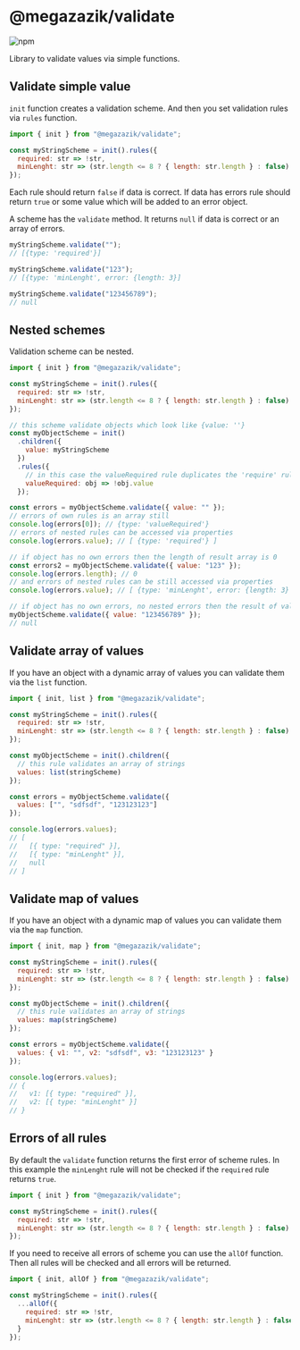 # @megazazik/validate

![npm](https://img.shields.io/npm/v/@megazazik/validate)

Library to validate values via simple functions.

## Validate simple value

`init` function creates a validation scheme. And then you set validation rules via `rules` function.

```js
import { init } from "@megazazik/validate";

const myStringScheme = init().rules({
  required: str => !str,
  minLenght: str => (str.length <= 8 ? { length: str.length } : false)
});
```

Each rule should return `false` if data is correct. If data has errors rule should return `true` or some value which will be added to an error object.

A scheme has the `validate` method. It returns `null` if data is correct or an array of errors.

```js
myStringScheme.validate("");
// [{type: 'required'}]

myStringScheme.validate("123");
// [{type: 'minLenght', error: {length: 3}]

myStringScheme.validate("123456789");
// null
```

## Nested schemes

Validation scheme can be nested.

```js
import { init } from "@megazazik/validate";

const myStringScheme = init().rules({
  required: str => !str,
  minLenght: str => (str.length <= 8 ? { length: str.length } : false)
});

// this scheme validate objects which look like {value: ''}
const myObjectScheme = init()
  .children({
    value: myStringScheme
  })
  .rules({
    // in this case the valueRequired rule duplicates the 'require' rule from myStringScheme
    valueRequired: obj => !obj.value
  });

const errors = myObjectScheme.validate({ value: "" });
// errors of own rules is an array still
console.log(errors[0]); // {type: 'valueRequired'}
// errors of nested rules can be accessed via properties
console.log(errors.value); // [ {type: 'required'} ]

// if object has no own errors then the length of result array is 0
const errors2 = myObjectScheme.validate({ value: "123" });
console.log(errors.length); // 0
// and errors of nested rules can be still accessed via properties
console.log(errors.value); // [ {type: 'minLenght', error: {length: 3} ]

// if object has no own errors, no nested errors then the result of validation is null
myObjectScheme.validate({ value: "123456789" });
// null
```

## Validate array of values

If you have an object with a dynamic array of values you can validate them via the `list` function.

```js
import { init, list } from "@megazazik/validate";

const myStringScheme = init().rules({
  required: str => !str,
  minLenght: str => (str.length <= 8 ? { length: str.length } : false)
});

const myObjectScheme = init().children({
  // this rule validates an array of strings
  values: list(stringScheme)
});

const errors = myObjectScheme.validate({
  values: ["", "sdfsdf", "123123123"]
});

console.log(errors.values);
// [
//   [{ type: "required" }],
//   [{ type: "minLenght" }],
//   null
// ]
```

## Validate map of values

If you have an object with a dynamic map of values you can validate them via the `map` function.

```js
import { init, map } from "@megazazik/validate";

const myStringScheme = init().rules({
  required: str => !str,
  minLenght: str => (str.length <= 8 ? { length: str.length } : false)
});

const myObjectScheme = init().children({
  // this rule validates an array of strings
  values: map(stringScheme)
});

const errors = myObjectScheme.validate({
  values: { v1: "", v2: "sdfsdf", v3: "123123123" }
});

console.log(errors.values);
// {
//   v1: [{ type: "required" }],
//   v2: [{ type: "minLenght" }]
// }
```

## Errors of all rules

By default the `validate` function returns the first error of scheme rules. In this example the `minLenght` rule will not be checked if the `required` rule returns `true`.

```js
import { init } from "@megazazik/validate";

const myStringScheme = init().rules({
  required: str => !str,
  minLenght: str => (str.length <= 8 ? { length: str.length } : false)
});
```

If you need to receive all errors of scheme you can use the `allOf` function. Then all rules will be checked and all errors will be returned.

```js
import { init, allOf } from "@megazazik/validate";

const myStringScheme = init().rules({
  ...allOf({
    required: str => !str,
    minLenght: str => (str.length <= 8 ? { length: str.length } : false)
  }
});
```
